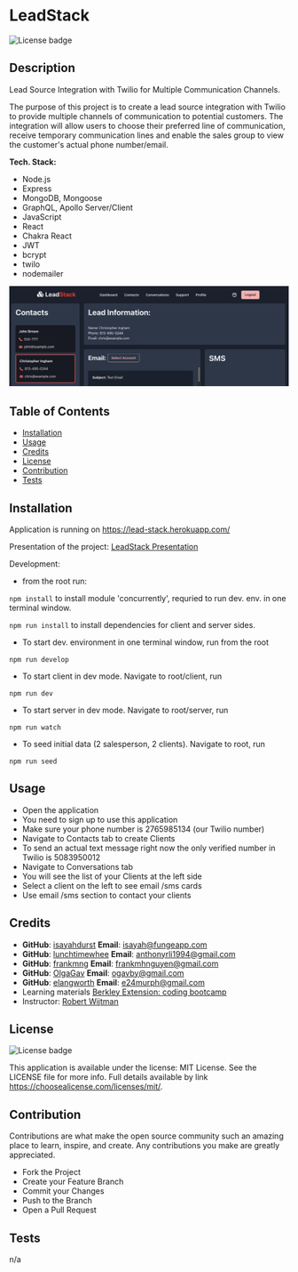 # LeadStack

![License badge](https://img.shields.io/static/v1?label=license&message=MIT%20License&color=green)

## Description

Lead Source Integration with Twilio for Multiple Communication Channels.

The purpose of this project is to create a lead source integration with Twilio to provide multiple channels of communication to potential customers. The integration will allow users to choose their preferred line of communication, receive temporary communication lines and enable the sales group to view the customer's actual phone number/email.

__Tech. Stack:__

- Node.js
- Express
- MongoDB, Mongoose
- GraphQL, Apollo Server/Client
- JavaScript
- React
- Chakra React
- JWT
- bcrypt
- twilo
- nodemailer

![this image display the screenshot of the 'LeadStack' application](./client/public/screenshot.jpg)

## Table of Contents

-   [Installation](#installation)
-   [Usage](#usage)
-   [Credits](#credits)
-   [License](#license)
-   [Contribution](#contribution)
-   [Tests](#tests)

## Installation

Application is running on https://lead-stack.herokuapp.com/

Presentation of the project: [LeadStack Presentation](https://docs.google.com/presentation/d/1tkIDg6jGD2DLdkFFVc9-2TnJwtKiZI8imH4APC0xwfk/edit#slide=id.p)

Development:

- from the root run:

`npm install` to install module 'concurrently', requried to run dev. env. in one terminal window.

`npm run install` to install dependencies for client and server sides.

-   To start dev. environment in one terminal window, run from the root

```
npm run develop
```

-   To start client in dev mode. Navigate to root/client, run

```
npm run dev
```

-   To start server in dev mode. Navigate to root/server, run

```
npm run watch
```

-   To seed initial data (2 salesperson, 2 clients). Navigate to root, run

```
npm run seed
```

## Usage

- Open the application
- You need to sign up to use this application
- Make sure your phone number is 2765985134 (our Twilio number)
- Navigate to Contacts tab to create Clients
- To send an actual text message right now the only verified number in Twilio is 5083950012 
- Navigate to Conversations tab
- You will see the list of your Clients at the left side
- Select a client on the left to see email /sms cards
- Use email /sms section to contact your clients

## Credits

- __GitHub__: [isayahdurst](https://github.com/isayahdurst) __Email__: [isayah@fungeapp.com](mailto:isayah@fungeapp.com?subject=[GitHub]%20LeadStack%20Question) 
- __GitHub__: [lunchtimewhee](https://github.com/lunchtimewhee) __Email__: [anthonyrli1994@gmail.com](mailto:anthonyrli1994@gmail.com?subject=[GitHub]%20LeadStack%20Question) 
- __GitHub__: [frankmng](https://github.com/frankmng) __Email__: [frankmhnguyen@gmail.com](mailto:frankmhnguyen@gmail.com?subject=[GitHub]%20LeadStack%20Question)
- __GitHub__: [OlgaGav](https://github.com/OlgaGav) __Email__: [ogavby@gmail.com](mailto:ogavby@gmail.com?subject=[GitHub]%20LeadStack%20Question) 
- __GitHub__: [elangworth](https://github.com/elangworth) __Email__: [e24murph@gmail.com](mailto:e24murph@gmail.com?subject=[GitHub]%20LeadStack%20Question) 
- Learning materials [Berkley Extension: coding bootcamp](https://extension.berkeley.edu/)
- Instructor: [Robert Wijtman](https://www.linkedin.com/in/robbert-b-wijtman-3895121b/)


## License

![License badge](https://img.shields.io/static/v1?label=license&message=MIT%20License&color=green)

This application is available under the license: MIT License.
See the LICENSE file for more info. Full details available by link https://choosealicense.com/licenses/mit/.


## Contribution

Contributions are what make the open source community such an amazing place to learn, inspire, and create. Any contributions you make are greatly appreciated. 

 - Fork the Project 
 - Create your Feature Branch 
 - Commit your Changes 
 - Push to the Branch 
 - Open a Pull Request

## Tests

n/a
